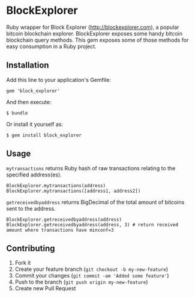 # BlockExplorer

Ruby wrapper for Block Explorer (http://blockexplorer.com), a popular bitcoin blockchain explorer. BlockExplorer exposes some handy bitcoin blockchain query methods. This gem exposes some of those methods for easy consumption in a Ruby project.

## Installation

Add this line to your application's Gemfile:

    gem 'block_explorer'

And then execute:

    $ bundle

Or install it yourself as:

    $ gem install block_explorer

## Usage

`mytransactions` returns Ruby hash of raw transactions relating to the specified address(es).

    BlockExplorer.mytransactions(address)
    BlockExplorer.mytransactions([address1, address2])


`getreceivedbyaddress` returns BigDecimal of the total amount of bitcoins sent to the address. 

    BlockExplorer.getreceivedbyaddress(address)
    BlockExplorer.getreceivedbyaddress(address, 3) # return received amount where transactions have minconf=3


## Contributing

1. Fork it
2. Create your feature branch (`git checkout -b my-new-feature`)
3. Commit your changes (`git commit -am 'Added some feature'`)
4. Push to the branch (`git push origin my-new-feature`)
5. Create new Pull Request
